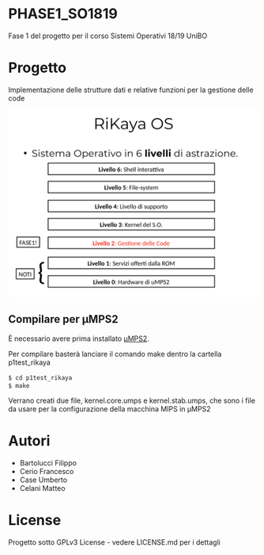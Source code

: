 # PHASE1_SO1819
Fase 1 del progetto per il corso Sistemi Operativi 18/19 UniBO 

# Progetto 
Implementazione delle strutture dati e relative funzioni per la gestione delle code

![Alt text](/SchemaOS.png)


## Compilare per μMPS2
È necessario avere prima installato [μMPS2](https://github.com/tjonjic/umps).

Per compilare basterà lanciare il comando make dentro la cartella p1test_rikaya
```
$ cd p1test_rikaya 
$ make 
``` 
Verrano creati due file, kernel.core.umps e kernel.stab.umps, che sono i file da usare per la configurazione della macchina MIPS in μMPS2

# Autori
 * Bartolucci Filippo
 * Cerio Francesco
 * Case Umberto
 * Celani Matteo

 
# License 
Progetto sotto GPLv3 License - vedere LICENSE.md per i dettagli

